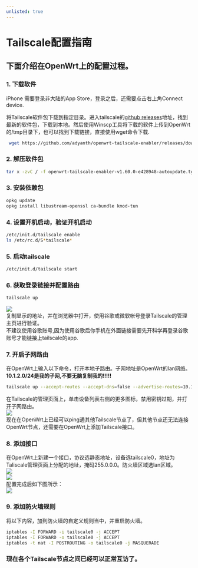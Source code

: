 ```yaml
---
unlisted: true
---
```

# Tailscale配置指南

## 下面介绍在OpenWrt上的配置过程。

### 1. 下载软件
iPhone 需要登录非大陆的App Store，登录之后，还需要点击右上角Connect device.

将Tailscale软件包下载到指定目录。进入tailscale的[github releases](https://github.com/adyanth/openwrt-tailscale-enabler/releases "github releases")地址，找到最新的软件包，下载到本地。然后使用Winscp工具将下载的软件上传到OpenWrt的/tmp目录下，也可以找到下载链接，直接使用wget命令下载.

```bash
 wget https://github.com/adyanth/openwrt-tailscale-enabler/releases/download/v1.60.0-e428948-autoupdate/openwrt-tailscale-enabler-v1.60.0-e428948-autoupdate.tgz
```

### 2\. 解压软件包

```bash
tar x -zvC / -f openwrt-tailscale-enabler-v1.60.0-e428948-autoupdate.tgz
```

### 3\. 安装依赖包

```bash
opkg update
opkg install libustream-openssl ca-bundle kmod-tun
```

### 4\. 设置开机启动，验证开机启动

```bash
/etc/init.d/tailscale enable
ls /etc/rc.d/S*tailscale*
```

### 5\. 启动tailscale

```bash
/etc/init.d/tailscale start
```

### 6\. 获取登录链接并配置路由

```bash
tailscale up
```

![](https://pic.imgdb.cn/item/6667bf0c5e6d1bfa05eb28a4.png)  
复制显示的地址，并在浏览器中打开，使用谷歌或微软帐号登录Tailscale的管理主页进行验证。  
不建议使用谷歌账号,因为使用谷歌后你手机在外面链接需要先开科学再登录谷歌账号才能链接上tailscale的app.

### 7\. 开启子网路由

在OpenWrt上输入以下命令，打开本地子路由。子网地址是OpenWrt的lan网络。**10.1.2.0/24是我的子网,不要无脑复制我的!!!!!**

```bash
tailscale up --accept-routes --accept-dns=false --advertise-routes=10.1.2.0/24
```

在Tailscale的管理页面上，单击设备列表右侧的更多图标，禁用密钥过期，并打开子网路由。  
![](https://pic.imgdb.cn/item/6667c0675e6d1bfa05ec6919.png)  
现在在OpenWrt上已经可以ping通其他Tailscale节点了，但其他节点还无法连接OpenWrt节点，还需要在OpenWrt上添加Tailscale接口。

### 8\. 添加接口

在OpenWrt上新建一个接口，协议选静态地址，设备选tailscale0，地址为Taliscale管理页面上分配的地址，掩码255.0.0.0。防火墙区域选lan区域。  
![](https://pic.imgdb.cn/item/6667c0fa5e6d1bfa05ece864.png)  
![](https://pic.imgdb.cn/item/6667c1225e6d1bfa05ed0b21.png)  
配置完成后如下图所示：  
![](https://pic.imgdb.cn/item/6667c1515e6d1bfa05ed30c9.png)

### 9\. 添加防火墙规则

将以下内容，加到防火墙的自定义规则当中，并重启防火墙。

```bash
iptables -I FORWARD -i tailscale0 -j ACCEPT
iptables -I FORWARD -o tailscale0 -j ACCEPT
iptables -t nat -I POSTROUTING -o tailscale0 -j MASQUERADE
```

### 现在各个Tailscale节点之间已经可以正常互访了。
